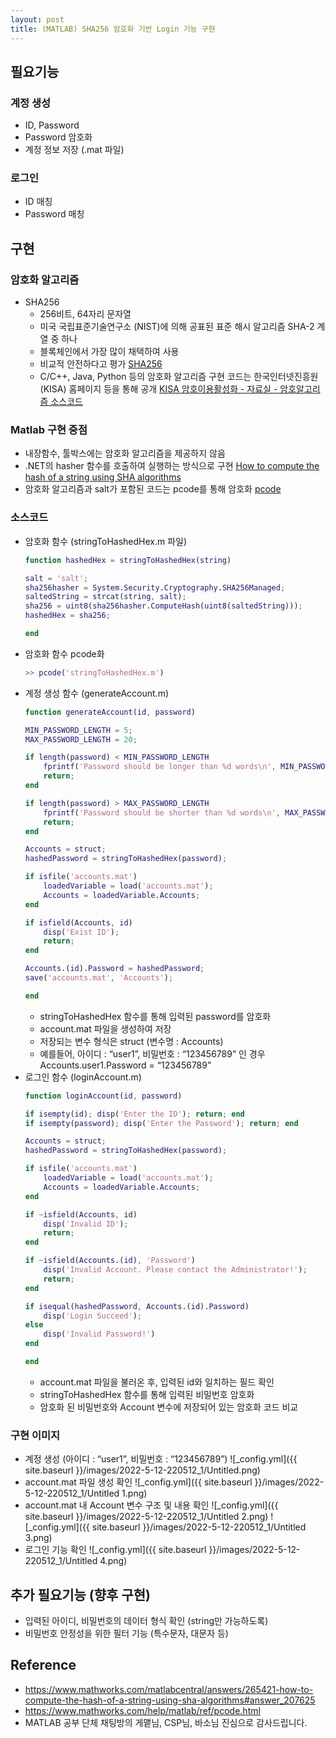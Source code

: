 ```yaml
---
layout: post
title: (MATLAB) SHA256 암호화 기반 Login 기능 구현
---
```


## 필요기능

### 계정 생성

- ID, Password
- Password 암호화
- 계정 정보 저장 (.mat 파일)

### 로그인

- ID 매칭
- Password 매칭

## 구현

### 암호화 알고리즘

- SHA256
  - 256비트, 64자리 문자열
  - 미국 국립표준기술연구소 (NIST)에 의해 공표된 표준 해시 알고리즘 SHA-2 계열 중 하나
  - 블록체인에서 가장 많이 채택하여 사용
  - 비교적 안전하다고 평가
    [SHA256](http://wiki.hash.kr/index.php/SHA256#cite_note-.EC.9A.B0.EC.9E.AC-1)
  - C/C++, Java, Python 등의 암호화 알고리즘 구현 코드는 한국인터넷진흥원 (KISA) 홈페이지 등을 통해 공개
    [KISA 암호이용활성화 - 자료실 - 암호알고리즘 소스코드](https://seed.kisa.or.kr/kisa/Board/21/detailView.do)

### Matlab 구현 중점

- 내장함수, 툴박스에는 암호화 알고리즘을 제공하지 않음
- .NET의 hasher 함수를 호출하여 실행하는 방식으로 구현
  [How to compute the hash of a string using SHA algorithms](https://www.mathworks.com/matlabcentral/answers/265421-how-to-compute-the-hash-of-a-string-using-sha-algorithms#answer_207625)
- 암호화 알고리즘과 salt가 포함된 코드는 pcode를 통해 암호화
  [pcode](https://www.mathworks.com/help/matlab/ref/pcode.html)

### 소스코드

- 암호화 함수 (stringToHashedHex.m 파일)
  ```matlab
  function hashedHex = stringToHashedHex(string)

  salt = 'salt';
  sha256hasher = System.Security.Cryptography.SHA256Managed;
  saltedString = strcat(string, salt);
  sha256 = uint8(sha256hasher.ComputeHash(uint8(saltedString)));
  hashedHex = sha256;

  end
  ```
- 암호화 함수 pcode화
  ```matlab
  >> pcode('stringToHashedHex.m')
  ```
- 계정 생성 함수 (generateAccount.m)
  ```matlab
  function generateAccount(id, password)

  MIN_PASSWORD_LENGTH = 5;
  MAX_PASSWORD_LENGTH = 20;

  if length(password) < MIN_PASSWORD_LENGTH
      fprintf('Password should be longer than %d words\n', MIN_PASSWORD_LENGTH);
      return;
  end

  if length(password) > MAX_PASSWORD_LENGTH
      fprintf('Password should be shorter than %d words\n', MAX_PASSWORD_LENGTH);
      return;
  end

  Accounts = struct;
  hashedPassword = stringToHashedHex(password);

  if isfile('accounts.mat')
      loadedVariable = load('accounts.mat');
      Accounts = loadedVariable.Accounts;
  end

  if isfield(Accounts, id)
      disp('Exist ID');
      return;
  end

  Accounts.(id).Password = hashedPassword;
  save('accounts.mat', 'Accounts');

  end
  ```
  - stringToHashedHex 함수를 통해 입력된 password를 암호화
  - account.mat 파일을 생성하여 저장
  - 저장되는 변수 형식은 struct (변수명 : Accounts)
  - 예를들어, 아이디 : “user1”, 비밀번호 : “123456789” 인 경우 Accounts.user1.Password = “123456789”
- 로그인 함수 (loginAccount.m)
  ```matlab
  function loginAccount(id, password)

  if isempty(id); disp('Enter the ID'); return; end
  if isempty(password); disp('Enter the Password'); return; end

  Accounts = struct;
  hashedPassword = stringToHashedHex(password);

  if isfile('accounts.mat')
      loadedVariable = load('accounts.mat');
      Accounts = loadedVariable.Accounts;
  end

  if ~isfield(Accounts, id)
      disp('Invalid ID');
      return;
  end

  if ~isfield(Accounts.(id), 'Password')
      disp('Invalid Account. Please contact the Administrator!');
      return;
  end

  if isequal(hashedPassword, Accounts.(id).Password)
      disp('Login Succeed');
  else
      disp('Invalid Password!')
  end

  end
  ```
  - account.mat 파일을 불러온 후, 입력된 id와 일치하는 필드 확인
  - stringToHashedHex 함수를 통해 입력된 비밀번호 암호화
  - 암호화 된 비밀번호와 Account 변수에 저장되어 있는 암호화 코드 비교

### 구현 이미지

- 계정 생성 (아이디 : “user1”, 비밀번호 : “123456789”)
  ![_config.yml]({{ site.baseurl }}/images/2022-5-12-220512_1/Untitled.png)
- account.mat 파일 생성 확인
  ![_config.yml]({{ site.baseurl }}/images/2022-5-12-220512_1/Untitled 1.png)
- account.mat 내 Account 변수 구조 및 내용 확인
  ![_config.yml]({{ site.baseurl }}/images/2022-5-12-220512_1/Untitled 2.png)
  ![_config.yml]({{ site.baseurl }}/images/2022-5-12-220512_1/Untitled 3.png)
- 로그인 기능 확인
  ![_config.yml]({{ site.baseurl }}/images/2022-5-12-220512_1/Untitled 4.png)

## 추가 필요기능 (향후 구현)

- 입력된 아이디, 비밀번호의 데이터 형식 확인 (string만 가능하도록)
- 비밀번호 안정성을 위한 필터 기능 (특수문자, 대문자 등)

## Reference

- https://www.mathworks.com/matlabcentral/answers/265421-how-to-compute-the-hash-of-a-string-using-sha-algorithms#answer_207625
- https://www.mathworks.com/help/matlab/ref/pcode.html
- MATLAB 공부 단체 채팅방의 게맽님, CSP님, 바소님 진심으로 감사드립니다.
